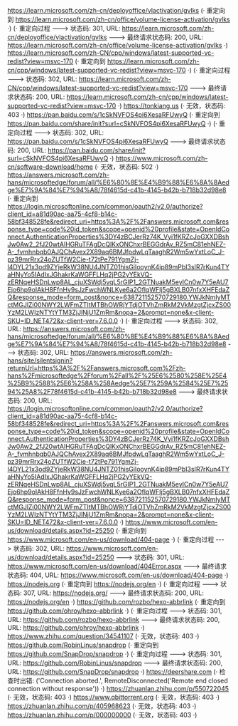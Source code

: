 https://learn.microsoft.com/zh-cn/deployoffice/vlactivation/gvlks (· 重定向到 https://learn.microsoft.com/zh-cn/office/volume-license-activation/gvlks ·)
(· 重定向过程 ---> 状态码: 301, URL: https://learn.microsoft.com/zh-cn/deployoffice/vlactivation/gvlks ---> 最终请求状态码: 200, URL: https://learn.microsoft.com/zh-cn/office/volume-license-activation/gvlks ·)
https://learn.microsoft.com/zh-CN/cpp/windows/latest-supported-vc-redist?view=msvc-170 (· 重定向到 https://learn.microsoft.com/zh-cn/cpp/windows/latest-supported-vc-redist?view=msvc-170 ·)
(· 重定向过程 ---> 状态码: 302, URL: https://learn.microsoft.com/zh-CN/cpp/windows/latest-supported-vc-redist?view=msvc-170 ---> 最终请求状态码: 200, URL: https://learn.microsoft.com/zh-cn/cpp/windows/latest-supported-vc-redist?view=msvc-170 ·)
https://tonkiang.us (· 无效，状态码: 403 ·)
https://pan.baidu.com/s/1cSkNVFOS4pi6XesaRFUwyQ (· 重定向到 https://pan.baidu.com/share/init?surl=cSkNVFOS4pi6XesaRFUwyQ ·)
(· 重定向过程 ---> 状态码: 302, URL: https://pan.baidu.com/s/1cSkNVFOS4pi6XesaRFUwyQ ---> 最终请求状态码: 200, URL: https://pan.baidu.com/share/init?surl=cSkNVFOS4pi6XesaRFUwyQ ·)
https://www.microsoft.com/zh-cn/software-download/home (· 无效，状态码: 502 ·)
https://answers.microsoft.com/zh-hans/microsoftedge/forum/all/%E6%80%8E%E4%B9%88%E6%8A%8Aedge%E7%9A%84%E7%94%A8/78f4615d-c41b-4145-b42b-b718b32d98e8 (· 重定向到 https://login.microsoftonline.com/common/oauth2/v2.0/authorize?client_id=a81d90ac-aa75-4cf8-b14c-58bf348528fe&redirect_uri=https%3A%2F%2Fanswers.microsoft.com&response_type=code%20id_token&scope=openid%20profile&state=OpenIdConnect.AuthenticationProperties%3DY4zBCJerRz74K_Vyi1fKRZcJoGXXDBshJw0Aw2_2fJ20wtAlHGRuTFAgDcQlKxONChxrBEGGdrAv_RZ5mC81ehNEZ-A-_fvmhnbqb0AJQChAvex2X89aq6BMJfpdwLqTaaghR2Wm5wYxtLoC_J-pz39mrRrx24oZUTfW2Cie-t72tPe791YgmZj-l4DYL21x3od9ZYjeRkW38NU4JNTZ01hisGiIooynK4ip89mPbI3sIR7rKun4TYaHNyYo5IAdIxJGhakrKaWGFFLHq2jPG2yYEkVQ-zERNqeHSDnLwp8AL_cjuXSWdj5vqL5rGIP1_2GTNuakM5eyICn0w7Y5eAU7Ejo6hp9oIAkH8FfnHv9sJzFwchWNLKye6a2OflqWFIj5gBXLB07nfxXHFEdaZQ&response_mode=form_post&nonce=638721152570729180.YWJkNmIyMTctMGJlZi00NWY2LWFmZTItMTBhOWRjYTdjOTVhZmRkM2VkMzgtZjcxZS00YzM2LWIzNTYtYTM3ZjJlNjU1ZmRm&nopa=2&prompt=none&x-client-SKU=ID_NET472&x-client-ver=7.6.0.0 ·)
(· 重定向过程 ---> 状态码: 302, URL: https://answers.microsoft.com/zh-hans/microsoftedge/forum/all/%E6%80%8E%E4%B9%88%E6%8A%8Aedge%E7%9A%84%E7%94%A8/78f4615d-c41b-4145-b42b-b718b32d98e8 ---> 状态码: 302, URL: https://answers.microsoft.com/zh-hans/site/silentsignin?returnUrl=https%3A%2F%2Fanswers.microsoft.com%2Fzh-hans%2Fmicrosoftedge%2Fforum%2Fall%2F%25E6%2580%258E%25E4%25B9%2588%25E6%258A%258Aedge%25E7%259A%2584%25E7%2594%25A8%2F78f4615d-c41b-4145-b42b-b718b32d98e8 ---> 最终请求状态码: 200, URL: https://login.microsoftonline.com/common/oauth2/v2.0/authorize?client_id=a81d90ac-aa75-4cf8-b14c-58bf348528fe&redirect_uri=https%3A%2F%2Fanswers.microsoft.com&response_type=code%20id_token&scope=openid%20profile&state=OpenIdConnect.AuthenticationProperties%3DY4zBCJerRz74K_Vyi1fKRZcJoGXXDBshJw0Aw2_2fJ20wtAlHGRuTFAgDcQlKxONChxrBEGGdrAv_RZ5mC81ehNEZ-A-_fvmhnbqb0AJQChAvex2X89aq6BMJfpdwLqTaaghR2Wm5wYxtLoC_J-pz39mrRrx24oZUTfW2Cie-t72tPe791YgmZj-l4DYL21x3od9ZYjeRkW38NU4JNTZ01hisGiIooynK4ip89mPbI3sIR7rKun4TYaHNyYo5IAdIxJGhakrKaWGFFLHq2jPG2yYEkVQ-zERNqeHSDnLwp8AL_cjuXSWdj5vqL5rGIP1_2GTNuakM5eyICn0w7Y5eAU7Ejo6hp9oIAkH8FfnHv9sJzFwchWNLKye6a2OflqWFIj5gBXLB07nfxXHFEdaZQ&response_mode=form_post&nonce=638721152570729180.YWJkNmIyMTctMGJlZi00NWY2LWFmZTItMTBhOWRjYTdjOTVhZmRkM2VkMzgtZjcxZS00YzM2LWIzNTYtYTM3ZjJlNjU1ZmRm&nopa=2&prompt=none&x-client-SKU=ID_NET472&x-client-ver=7.6.0.0 ·)
https://www.microsoft.com/en-us/download/details.aspx?id=25250 (· 重定向到 https://www.microsoft.com/en-us/download/404-page ·)
(· 重定向过程 ---> 状态码: 302, URL: https://www.microsoft.com/en-us/download/details.aspx?id=25250 ---> 状态码: 301, URL: https://www.microsoft.com/en-us/download/404Error.aspx ---> 最终请求状态码: 404, URL: https://www.microsoft.com/en-us/download/404-page ·)
https://nodejs.org (· 重定向到 https://nodejs.org/en ·)
(· 重定向过程 ---> 状态码: 307, URL: https://nodejs.org/ ---> 最终请求状态码: 200, URL: https://nodejs.org/en ·)
https://github.com/rozbo/hexo-abbrlink (· 重定向到 https://github.com/ohroy/hexo-abbrlink ·)
(· 重定向过程 ---> 状态码: 301, URL: https://github.com/rozbo/hexo-abbrlink ---> 最终请求状态码: 200, URL: https://github.com/ohroy/hexo-abbrlink ·)
https://www.zhihu.com/question/34541107 (· 无效，状态码: 403 ·)
https://github.com/RobinLinus/snapdrop (· 重定向到 https://github.com/SnapDrop/snapdrop ·)
(· 重定向过程 ---> 状态码: 301, URL: https://github.com/RobinLinus/snapdrop ---> 最终请求状态码: 200, URL: https://github.com/SnapDrop/snapdrop ·)
https://deershare.com (· 检查时出错: ('Connection aborted.', RemoteDisconnected('Remote end closed connection without response')) ·)
https://zhuanlan.zhihu.com/p/550722045 (· 无效，状态码: 403 ·)
https://www.qbittorrent.org (· 无效，状态码: 403 ·)
https://zhuanlan.zhihu.com/p/405968623 (· 无效，状态码: 403 ·)
https://zhuanlan.zhihu.com/p/000000000 (· 无效，状态码: 403 ·)
